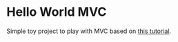 Hello World MVC
================

Simple toy project to play with MVC based on [this tutorial](https://www.programcreek.com/2014/02/spring-mvc-helloworld-using-maven-in-eclipse/).
